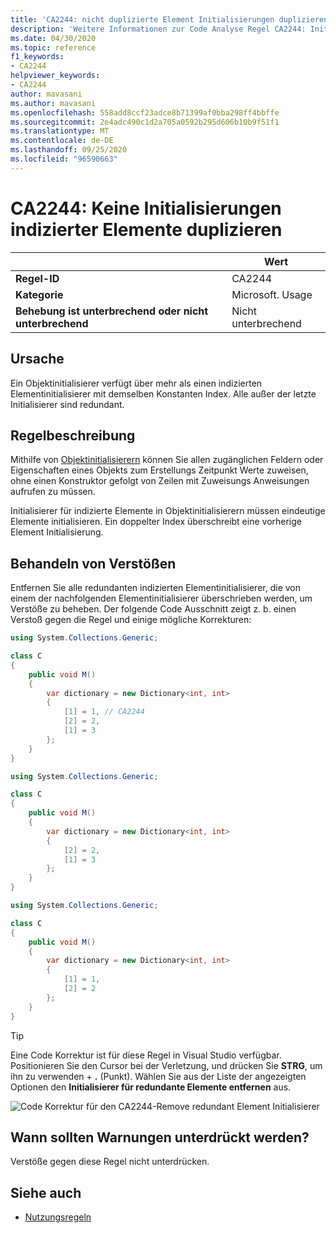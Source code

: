 ```yaml
---
title: 'CA2244: nicht duplizierte Element Initialisierungen duplizieren (Code Analyse)'
description: 'Weitere Informationen zur Code Analyse Regel CA2244: Initialisierungen für indizierte Elemente nicht duplizieren'
ms.date: 04/30/2020
ms.topic: reference
f1_keywords:
- CA2244
helpviewer_keywords:
- CA2244
author: mavasani
ms.author: mavasani
ms.openlocfilehash: 558add8ccf23adce8b71399af0bba298ff4bbffe
ms.sourcegitcommit: 2e4adc490c1d2a705a0592b295d606b10b9f51f1
ms.translationtype: MT
ms.contentlocale: de-DE
ms.lasthandoff: 09/25/2020
ms.locfileid: "96590663"
---
```

# <a name="ca2244-do-not-duplicate-indexed-element-initializations"></a>CA2244: Keine Initialisierungen indizierter Elemente duplizieren

| | Wert |
|-|-|
| **Regel-ID** |CA2244|
| **Kategorie** |Microsoft. Usage|
| **Behebung ist unterbrechend oder nicht unterbrechend** |Nicht unterbrechend|

## <a name="cause"></a>Ursache

Ein Objektinitialisierer verfügt über mehr als einen indizierten Elementinitialisierer mit demselben Konstanten Index. Alle außer der letzte Initialisierer sind redundant.

## <a name="rule-description"></a>Regelbeschreibung

Mithilfe von [Objektinitialisierern](../../../csharp/programming-guide/classes-and-structs/object-and-collection-initializers.md#object-initializers) können Sie allen zugänglichen Feldern oder Eigenschaften eines Objekts zum Erstellungs Zeitpunkt Werte zuweisen, ohne einen Konstruktor gefolgt von Zeilen mit Zuweisungs Anweisungen aufrufen zu müssen.

Initialisierer für indizierte Elemente in Objektinitialisierern müssen eindeutige Elemente initialisieren. Ein doppelter Index überschreibt eine vorherige Element Initialisierung.

## <a name="how-to-fix-violations"></a>Behandeln von Verstößen

Entfernen Sie alle redundanten indizierten Elementinitialisierer, die von einem der nachfolgenden Elementinitialisierer überschrieben werden, um Verstöße zu beheben. Der folgende Code Ausschnitt zeigt z. b. einen Verstoß gegen die Regel und einige mögliche Korrekturen:

```csharp
using System.Collections.Generic;

class C
{
    public void M()
    {
        var dictionary = new Dictionary<int, int>
        {
            [1] = 1, // CA2244
            [2] = 2,
            [1] = 3
        };
    }
}
```

```csharp
using System.Collections.Generic;

class C
{
    public void M()
    {
        var dictionary = new Dictionary<int, int>
        {
            [2] = 2,
            [1] = 3
        };
    }
}
```

```csharp
using System.Collections.Generic;

class C
{
    public void M()
    {
        var dictionary = new Dictionary<int, int>
        {
            [1] = 1,
            [2] = 2
        };
    }
}
```

> [!TIP]
> Eine Code Korrektur ist für diese Regel in Visual Studio verfügbar. Positionieren Sie den Cursor bei der Verletzung, und drücken Sie **STRG**, um ihn zu verwenden + **.** (Punkt). Wählen Sie aus der Liste der angezeigten Optionen den **Initialisierer für redundante Elemente entfernen** aus.
>
> ![Code Korrektur für den CA2244-Remove redundant Element Initialisierer](media/ca2244-codefix.png)

## <a name="when-to-suppress-warnings"></a>Wann sollten Warnungen unterdrückt werden?

Verstöße gegen diese Regel nicht unterdrücken.

## <a name="see-also"></a>Siehe auch

- [Nutzungsregeln](usage-warnings.md)
